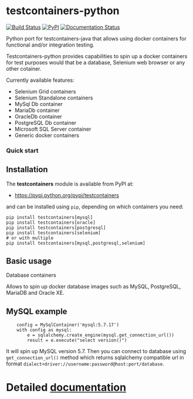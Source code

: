 # testcontainers-python

[![Build Status](https://travis-ci.org/testcontainers/testcontainers-python.svg?branch=master)](https://travis-ci.org/testcontainers/testcontainers-python) [![PyPI](https://img.shields.io/pypi/v/testcontainers.svg?style=flat-square)](https://pypi.python.org/pypi/testcontainers)
[![Documentation Status](https://readthedocs.org/projects/testcontainers-python/badge/?version=latest)](http://testcontainers-python.readthedocs.io/en/latest/?badge=latest)

Python port for testcontainers-java that allows using docker containers for functional and/or integration testing.

Testcontainers-python provides capabilities to spin up a docker containers for test purposes would that be a database, Selenium web browser or any other cotainer.

Currently available features:

* Selenium Grid containers
* Selenium Standalone containers
* MySql Db container
* MariaDb container
* OracleDb container
* PostgreSQL Db container
* Microsoft SQL Server container
* Generic docker containers

### Quick start

Installation
------------

The **testcontainers** module is available from PyPI at:

* https://pypi.python.org/pypi/testcontainers

and can be installed using ``pip``, depending on which containers you need:

    pip install testcontainers[mysql]
    pip install testcontainers[oracle]
    pip install testcontainers[postgresql]
    pip install testcontainers[selenium]
    # or with multiple
    pip install testcontainers[mysql,postgresql,selenium]

Basic usage
-----------

Database containers

Allows to spin up docker database images such as MySQL, PostgreSQL, MariaDB and Oracle XE.

MySQL example
-------------

        config = MySqlContainer('mysql:5.7.17')
        with config as mysql:
            e = sqlalchemy.create_engine(mysql.get_connection_url())
            result = e.execute("select version()")

It will spin up MySQL version 5.7. Then you can connect to database using ``get_connection_url()`` method which returns sqlalchemy compatible url in format ``dialect+driver://username:password@host:port/database``.

# Detailed [documentation](http://testcontainers-python.readthedocs.io/en/latest/)
